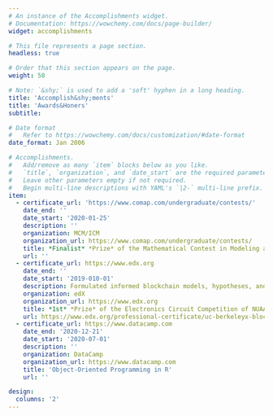 ```yaml
---
# An instance of the Accomplishments widget.
# Documentation: https://wowchemy.com/docs/page-builder/
widget: accomplishments

# This file represents a page section.
headless: true

# Order that this section appears on the page.
weight: 50

# Note: `&shy;` is used to add a 'soft' hyphen in a long heading.
title: 'Accomplish&shy;ments'
title: 'Awards&Honers'
subtitle:

# Date format
#   Refer to https://wowchemy.com/docs/customization/#date-format
date_format: Jan 2006

# Accomplishments.
#   Add/remove as many `item` blocks below as you like.
#   `title`, `organization`, and `date_start` are the required parameters.
#   Leave other parameters empty if not required.
#   Begin multi-line descriptions with YAML's `|2-` multi-line prefix.
item:
  - certificate_url: 'https://www.comap.com/undergraduate/contests/'
    date_end: ''
    date_start: '2020-01-25'
    description: ''
    organization: MCM/ICM
    organization_url: https://www.comap.com/undergraduate/contests/
    title: *Finalist* *Prize* of the Mathematical Contest in Modeling and Interdisciplinary Contest in Modeling
    url: ''
  - certificate_url: https://www.edx.org
    date_end: ''
    date_start: '2019-010-01'
    description: Formulated informed blockchain models, hypotheses, and use cases.
    organization: edX
    organization_url: https://www.edx.org
    title: *1st* *Prize* of the Electronics Circuit Competition of NUAA
    url: https://www.edx.org/professional-certificate/uc-berkeleyx-blockchain-fundamentals
  - certificate_url: https://www.datacamp.com
    date_end: '2020-12-21'
    date_start: '2020-07-01'
    description: ''
    organization: DataCamp
    organization_url: https://www.datacamp.com
    title: 'Object-Oriented Programming in R'
    url: ''

design:
  columns: '2'
---
```

